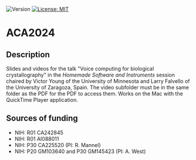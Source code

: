 ![Version](https://img.shields.io/static/v1?label=ACA2024&message=0.1&color=brightcolor)
[![License: MIT](https://img.shields.io/badge/License-MIT-blue.svg)](https://opensource.org/licenses/MIT)


# ACA2024

## Description

Slides and videos for the talk "Voice computing for biological crystallography" in the *Homemade Software and Instruments* session chaired by Victor Young of the University of Minnesota and Larry Falvello of the University of Zaragoza, Spain.
The video subfolder must be in the same folder as the PDF for the PDF to access them.
Works on the Mac with the QuickTime Player application.

## Sources of funding

- NIH: R01 CA242845
- NIH: R01 AI088011
- NIH: P30 CA225520 (PI: R. Mannel)
- NIH: P20 GM103640 and P30 GM145423 (PI: A. West)
